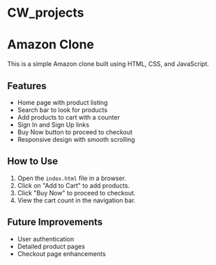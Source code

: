 # CW_projects
# Amazon Clone

This is a simple Amazon clone built using HTML, CSS, and JavaScript.

## Features
- Home page with product listing
- Search bar to look for products
- Add products to cart with a counter
- Sign In and Sign Up links
- Buy Now button to proceed to checkout
- Responsive design with smooth scrolling

## How to Use
1. Open the `index.html` file in a browser.
2. Click on "Add to Cart" to add products.
3. Click "Buy Now" to proceed to checkout.
4. View the cart count in the navigation bar.

## Future Improvements
- User authentication
- Detailed product pages
- Checkout page enhancements

